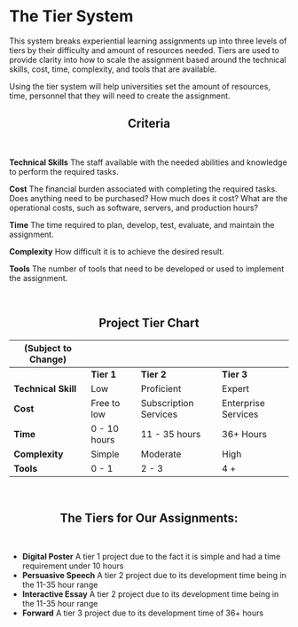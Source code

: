 # The Tier System

This system breaks experiential learning assignments up into three levels of tiers by their difficulty and amount of resources needed. Tiers are used to provide clarity into how to scale the assignment based around the technical skills, cost, time, complexity, and tools that are available.

Using the tier system will help universities set the amount of resources, time, personnel that they will need to create the assignment.

## <center>Criteria

<br>

**Technical Skills**
The staff available with the needed abilities and knowledge to perform the required tasks.

**Cost**
The financial burden associated with completing the required tasks. Does anything need to be purchased? How much does it cost? What are the operational costs, such as software, servers, and production hours?

**Time**
The time required to plan, develop, test, evaluate, and maintain the assignment.

**Complexity**
How difficult it is to achieve the desired result.

**Tools**
The number of tools that need to be developed or used to implement the assignment.

<br>

## <center>Project Tier Chart
**(Subject to Change)**  |  |  |  | 
| --- | --- | --- | --- |
|  | **Tier 1** | **Tier 2** | **Tier 3** | 
| **Technical Skill** | Low | Proficient | Expert | 
| **Cost** | Free to low | Subscription Services | Enterprise Services | 
| **Time** | 0 - 10 hours | 11 - 35 hours | 36+ Hours | 
| **Complexity** | Simple | Moderate | High | 
| **Tools** | 0 - 1 | 2 - 3 | 4 + | 

<br>

## <center>The Tiers for Our Assignments:

<br>

* **Digital Poster** A tier 1 project due to the fact it is simple and had a time requirement under 10 hours
* **Persuasive Speech** A tier 2 project due to its development time being in the 11-35 hour range
* **Interactive Essay** A tier 2 project due to its development time being in the 11-35 hour range
* **Forward** A tier 3 project due to its development time of 36+ hours
